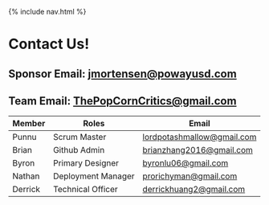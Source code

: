 {% include nav.html %}

# Contact Us!

## Sponsor Email: jmortensen@powayusd.com


## Team Email: ThePopCornCritics@gmail.com


| Member | Roles | Email | 
|  ----- | ------ | -------------------------------------------------------------|
| Punnu | Scrum Master | lordpotashmallow@gmail.com |
| Brian | Github Admin | brianzhang2016@gmail.com |
| Byron | Primary Designer | byronlu06@gmail.com |
| Nathan | Deployment Manager | prorichyman@gmail.com |
| Derrick| Technical Officer | derrickhuang2@gmail.com |